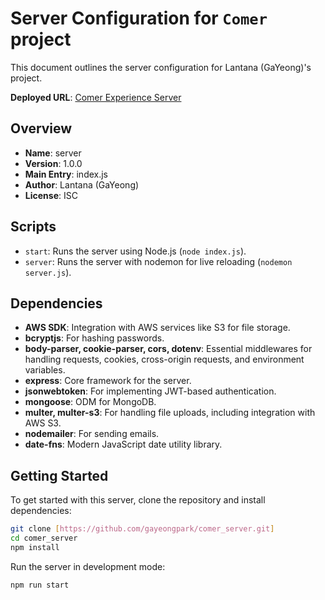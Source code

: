 # Server Configuration for `Comer` project

This document outlines the server configuration for Lantana (GaYeong)'s project.

**Deployed URL**: [Comer Experience Server](https://comer-experience-app-server.onrender.com)

## Overview

- **Name**: server
- **Version**: 1.0.0
- **Main Entry**: index.js
- **Author**: Lantana (GaYeong)
- **License**: ISC

## Scripts

- `start`: Runs the server using Node.js (`node index.js`).
- `server`: Runs the server with nodemon for live reloading (`nodemon server.js`).

## Dependencies

- **AWS SDK**: Integration with AWS services like S3 for file storage.
- **bcryptjs**: For hashing passwords.
- **body-parser, cookie-parser, cors, dotenv**: Essential middlewares for handling requests, cookies, cross-origin requests, and environment variables.
- **express**: Core framework for the server.
- **jsonwebtoken**: For implementing JWT-based authentication.
- **mongoose**: ODM for MongoDB.
- **multer, multer-s3**: For handling file uploads, including integration with AWS S3.
- **nodemailer**: For sending emails.
- **date-fns**: Modern JavaScript date utility library.

## Getting Started

To get started with this server, clone the repository and install dependencies:

```bash
git clone [https://github.com/gayeongpark/comer_server.git]
cd comer_server
npm install
```

Run the server in development mode:

```bash
npm run start
```


